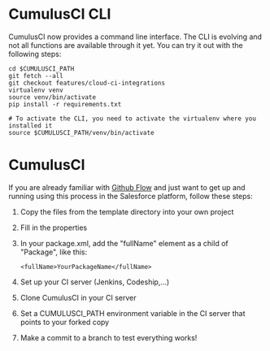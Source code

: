 # CumulusCI CLI

CumulusCI now provides a command line interface.  The CLI is evolving and not all functions are available through it yet.  You can try it out with the following steps:

    cd $CUMULUSCI_PATH
    git fetch --all
    git checkout features/cloud-ci-integrations
    virtualenv venv
    source venv/bin/activate
    pip install -r requirements.txt

    # To activate the CLI, you need to activate the virtualenv where you installed it
    source $CUMULUSCI_PATH/venv/bin/activate

# CumulusCI

If you are already familiar with [Github Flow](http://scottchacon.com/2011/08/31/github-flow.html) and just want to get up and running using this process in the Salesforce platform, follow these steps:

1. Copy the files from the template directory into your own project
2. Fill in the properties
3. In your package.xml, add the "fullName" element as a child of "Package", like this:

    ```   
    <fullName>YourPackageName</fullName>
    ```

4. Set up your CI server (Jenkins, Codeship,…)
5. Clone CumulusCI in your CI server
6. Set a CUMULUSCI_PATH environment variable in the CI server that points to your forked copy
7. Make a commit to a branch to test everything works!
